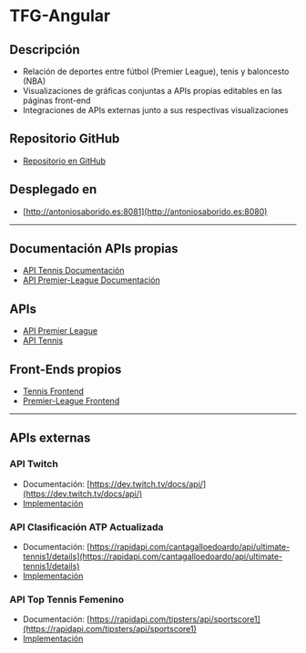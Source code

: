 # TFG-Angular

## Descripción
- Relación de deportes entre fútbol (Premier League), tenis y baloncesto (NBA)
- Visualizaciones de gráficas conjuntas a APIs propias editables en las páginas front-end
- Integraciones de APIs externas junto a sus respectivas visualizaciones

## Repositorio GitHub
- [Repositorio en GitHub](https://github.com/Antoniiosc7/TFG-Angular)

## Desplegado en
- [http://antoniosaborido.es:8081](http://antoniosaborido.es:8080)

---

## Documentación APIs propias
- [API Tennis Documentación](https://www.postman.com/crimson-station-718549/workspace/tfg/documentation/26629937-bf224f9d-cdf1-486f-ae09-1ff7eaa290da?entity=&branch=&version=)
- [API Premier-League Documentación](https://www.postman.com/crimson-station-718549/workspace/tfg/documentation/26629937-0e9f6df9-5922-40b3-a79e-b8d840f990df?entity=&branch=&version=)

## APIs
- [API Premier League](http://antoniosaborido.es/api/v2/premier-league)
- [API Tennis](http://antoniosaborido.es/api/v2/tennis)

## Front-Ends propios
- [Tennis Frontend](http://antoniosaborido.es:8080/tennis)
- [Premier-League Frontend](http://antoniosaborido.es:8080/premier-league)

---

## APIs externas
### API Twitch
- Documentación: [https://dev.twitch.tv/docs/api/](https://dev.twitch.tv/docs/api/)
- [Implementación](http://antoniosaborido.es:8080/twitch)

### API Clasificación ATP Actualizada
- Documentación: [https://rapidapi.com/cantagalloedoardo/api/ultimate-tennis1/details](https://rapidapi.com/cantagalloedoardo/api/ultimate-tennis1/details)
- [Implementación](http://antoniosaborido.es:8080/tennisMasc)

### API Top Tennis Femenino
- Documentación: [https://rapidapi.com/tipsters/api/sportscore1](https://rapidapi.com/tipsters/api/sportscore1)
- [Implementación](http://antoniosaborido.es:8080/tennisFem)
